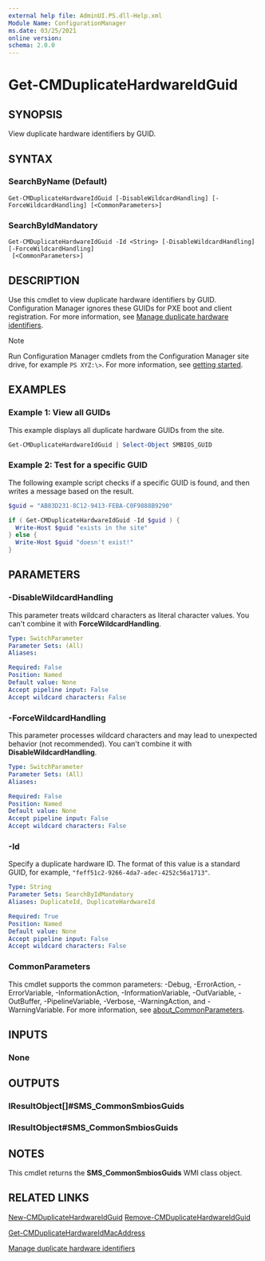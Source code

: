 ```yaml
---
external help file: AdminUI.PS.dll-Help.xml
Module Name: ConfigurationManager
ms.date: 03/25/2021
online version:
schema: 2.0.0
---
```


# Get-CMDuplicateHardwareIdGuid

## SYNOPSIS

View duplicate hardware identifiers by GUID.

## SYNTAX

### SearchByName (Default)
```
Get-CMDuplicateHardwareIdGuid [-DisableWildcardHandling] [-ForceWildcardHandling] [<CommonParameters>]
```

### SearchByIdMandatory
```
Get-CMDuplicateHardwareIdGuid -Id <String> [-DisableWildcardHandling] [-ForceWildcardHandling]
 [<CommonParameters>]
```

## DESCRIPTION

Use this cmdlet to view duplicate hardware identifiers by GUID. Configuration Manager ignores these GUIDs for PXE boot and client registration. For more information, see [Manage duplicate hardware identifiers](/mem/configmgr/core/clients/manage/manage-clients#manage-duplicate-hardware-identifiers).

>[!NOTE]
> Run Configuration Manager cmdlets from the Configuration Manager site drive, for example `PS XYZ:\>`. For more information, see [getting started](/powershell/sccm/overview).

## EXAMPLES

### Example 1: View all GUIDs

This example displays all duplicate hardware GUIDs from the site.

```powershell
Get-CMDuplicateHardwareIdGuid | Select-Object SMBIOS_GUID
```

### Example 2: Test for a specific GUID

The following example script checks if a specific GUID is found, and then writes a message based on the result.

```powershell
$guid = "AB83D231-8C12-9413-FEBA-C0F9888B9290"

if ( Get-CMDuplicateHardwareIdGuid -Id $guid ) {
  Write-Host $guid "exists in the site"
} else {
  Write-Host $guid "doesn't exist!"
}
```

## PARAMETERS

### -DisableWildcardHandling

This parameter treats wildcard characters as literal character values. You can't combine it with **ForceWildcardHandling**.

```yaml
Type: SwitchParameter
Parameter Sets: (All)
Aliases:

Required: False
Position: Named
Default value: None
Accept pipeline input: False
Accept wildcard characters: False
```

### -ForceWildcardHandling

This parameter processes wildcard characters and may lead to unexpected behavior (not recommended). You can't combine it with **DisableWildcardHandling**.

```yaml
Type: SwitchParameter
Parameter Sets: (All)
Aliases:

Required: False
Position: Named
Default value: None
Accept pipeline input: False
Accept wildcard characters: False
```

### -Id

Specify a duplicate hardware ID. The format of this value is a standard GUID, for example, `"feff51c2-9266-4da7-adec-4252c56a1713"`.

```yaml
Type: String
Parameter Sets: SearchByIdMandatory
Aliases: DuplicateId, DuplicateHardwareId

Required: True
Position: Named
Default value: None
Accept pipeline input: False
Accept wildcard characters: False
```

### CommonParameters
This cmdlet supports the common parameters: -Debug, -ErrorAction, -ErrorVariable, -InformationAction, -InformationVariable, -OutVariable, -OutBuffer, -PipelineVariable, -Verbose, -WarningAction, and -WarningVariable. For more information, see [about_CommonParameters](http://go.microsoft.com/fwlink/?LinkID=113216).

## INPUTS

### None

## OUTPUTS

### IResultObject[]#SMS_CommonSmbiosGuids

### IResultObject#SMS_CommonSmbiosGuids

## NOTES

This cmdlet returns the **SMS_CommonSmbiosGuids** WMI class object.

## RELATED LINKS

[New-CMDuplicateHardwareIdGuid](New-CMDuplicateHardwareIdGuid.md)
[Remove-CMDuplicateHardwareIdGuid](Remove-CMDuplicateHardwareIdGuid.md)

[Get-CMDuplicateHardwareIdMacAddress](Get-CMDuplicateHardwareIdMacAddress.md)

[Manage duplicate hardware identifiers](/mem/configmgr/core/clients/manage/manage-clients#manage-duplicate-hardware-identifiers)
